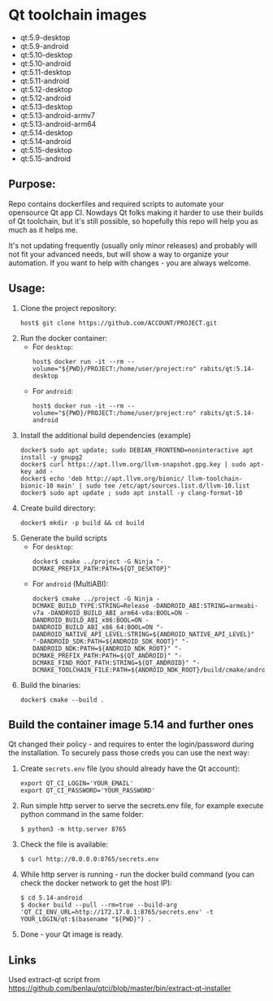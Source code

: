 Qt toolchain images
===================

* qt:5.9-desktop
* qt:5.9-android
* qt:5.10-desktop
* qt:5.10-android
* qt:5.11-desktop
* qt:5.11-android
* qt:5.12-desktop
* qt:5.12-android
* qt:5.13-desktop
* qt:5.13-android-armv7
* qt:5.13-android-arm64
* qt:5.14-desktop
* qt:5.14-android
* qt:5.15-desktop
* qt:5.15-android

## Purpose:

Repo contains dockerfiles and required scripts to automate your opensource Qt app CI. Nowdays Qt
folks making it harder to use their builds of Qt toolchain, but it's still possible, so hopefully
this repo will help you as much as it helps me.

It's not updating frequently (usually only minor releases) and probably will not fit your advanced
needs, but will show a way to organize your automation. If you want to help with changes - you are
always welcome.

## Usage:

1. Clone the project repository:
    ```
    host$ git clone https://github.com/ACCOUNT/PROJECT.git
    ```
2. Run the docker container:
    * For `desktop`:
        ```
        host$ docker run -it --rm --volume="${PWD}/PROJECT:/home/user/project:ro" rabits/qt:5.14-desktop
        ```
    * For `android`:
        ```
        host$ docker run -it --rm --volume="${PWD}/PROJECT:/home/user/project:ro" rabits/qt:5.14-android
        ```
3. Install the additional build dependencies (example)
    ```
    docker$ sudo apt update; sudo DEBIAN_FRONTEND=noninteractive apt install -y gnupg2
    docker$ curl https://apt.llvm.org/llvm-snapshot.gpg.key | sudo apt-key add -
    docker$ echo 'deb http://apt.llvm.org/bionic/ llvm-toolchain-bionic-10 main' | sudo tee /etc/apt/sources.list.d/llvm-10.list
    docker$ sudo apt update ; sudo apt install -y clang-format-10
    ```
4. Create build directory:
    ```
    docker$ mkdir -p build && cd build
    ```
5. Generate the build scripts
    * For `desktop`:
        ```
        docker$ cmake ../project -G Ninja "-DCMAKE_PREFIX_PATH:PATH=${QT_DESKTOP}"
        ```
    * For `android` (MultiABI):
        ```
        docker$ cmake ../project -G Ninja -DCMAKE_BUILD_TYPE:STRING=Release -DANDROID_ABI:STRING=armeabi-v7a -DANDROID_BUILD_ABI_arm64-v8a:BOOL=ON -DANDROID_BUILD_ABI_x86:BOOL=ON -DANDROID_BUILD_ABI_x86_64:BOOL=ON "-DANDROID_NATIVE_API_LEVEL:STRING=${ANDROID_NATIVE_API_LEVEL}" "-DANDROID_SDK:PATH=${ANDROID_SDK_ROOT}" "-DANDROID_NDK:PATH=${ANDROID_NDK_ROOT}" "-DCMAKE_PREFIX_PATH:PATH=${QT_ANDROID}" "-DCMAKE_FIND_ROOT_PATH:STRING=${QT_ANDROID}" "-DCMAKE_TOOLCHAIN_FILE:PATH=${ANDROID_NDK_ROOT}/build/cmake/android.toolchain.cmake"
        ```
6. Build the binaries:
    ```
    docker$ cmake --build .
    ```

## Build the container image 5.14 and further ones

Qt changed their policy - and requires to enter the login/password during the installation. To securely pass those creds
you can use the next way:

1. Create `secrets.env` file (you should already have the Qt account):
    ```
    export QT_CI_LOGIN='YOUR_EMAIL'
    export QT_CI_PASSWORD='YOUR_PASSWORD'
    ```
2. Run simple http server to serve the secrets.env file, for example execute python command in the same folder:
    ```
    $ python3 -m http.server 8765
    ```
3. Check the file is available:
    ```
    $ curl http://0.0.0.0:8765/secrets.env
    ```
4. While http server is running - run the docker build command (you can check the docker network to get the host IP):
    ```
    $ cd 5.14-android
    $ docker build --pull --rm=true --build-arg 'QT_CI_ENV_URL=http://172.17.0.1:8765/secrets.env' -t YOUR_LOGIN/qt:$(basename "${PWD}") .
    ```
5. Done - your Qt image is ready.

## Links

Used extract-qt script from https://github.com/benlau/qtci/blob/master/bin/extract-qt-installer
